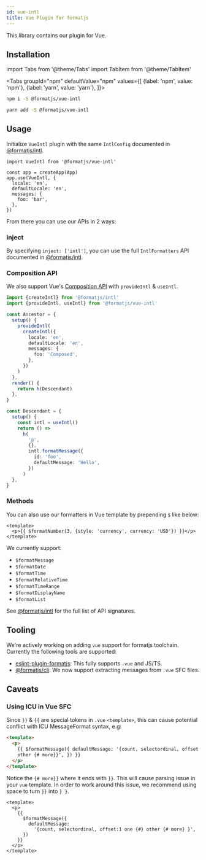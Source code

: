 ```yaml
---
id: vue-intl
title: Vue Plugin for formatjs
---
```


This library contains our plugin for Vue.

## Installation

import Tabs from '@theme/Tabs'
import TabItem from '@theme/TabItem'

<Tabs
groupId="npm"
defaultValue="npm"
values={[
{label: 'npm', value: 'npm'},
{label: 'yarn', value: 'yarn'},
]}>
<TabItem value="npm">

```sh
npm i -S @formatjs/vue-intl
```

</TabItem>
<TabItem value="yarn">

```sh
yarn add -S @formatjs/vue-intl
```

</TabItem>
</Tabs>

## Usage

Initialize `VueIntl` plugin with the same `IntlConfig` documented in [@formatjs/intl](./intl.md#IntlShape).

```tsx
import VueIntl from '@formatjs/vue-intl'

const app = createApp(App)
app.use(VueIntl, {
  locale: 'en',
  defaultLocale: 'en',
  messages: {
    foo: 'bar',
  },
})
```

From there you can use our APIs in 2 ways:

### inject

By specifying `inject: ['intl']`, you can use the full `IntlFormatters` API documented in [@formatjs/intl](./intl.md#IntlShape).

### Composition API

We also support Vue's [Composition API](https://composition-api.vuejs.org/) with `provideIntl` & `useIntl`.

```ts
import {createIntl} from '@formatjs/intl'
import {provideIntl, useIntl} from '@formatjs/vue-intl'

const Ancestor = {
  setup() {
    provideIntl(
      createIntl({
        locale: 'en',
        defaultLocale: 'en',
        messages: {
          foo: 'Composed',
        },
      })
    )
  },
  render() {
    return h(Descendant)
  },
}

const Descendant = {
  setup() {
    const intl = useIntl()
    return () =>
      h(
        'p',
        {},
        intl.formatMessage({
          id: 'foo',
          defaultMessage: 'Hello',
        })
      )
  },
}
```

### Methods

You can also use our formatters in Vue template by prepending `$` like below:

```vue
<template>
  <p>{{ $formatNumber(3, {style: 'currency', currency: 'USD'}) }}</p>
</template>
```

We currently support:

- `$formatMessage`
- `$formatDate`
- `$formatTime`
- `$formatRelativeTime`
- `$formatTimeRange`
- `$formatDisplayName`
- `$formatList`

See [@formatjs/intl](./intl.md) for the full list of API signatures.

## Tooling

We're actively working on adding `vue` support for formatjs toolchain. Currently the following tools are supported:

- [eslint-plugin-formatjs](./tooling/linter.md): This fully supports `.vue` and JS/TS.
- [@formatjs/cli](./tooling/cli.md): We now support extracting messages from `.vue` SFC files.

## Caveats

### Using ICU in Vue SFC

Since `}}` & `{{` are special tokens in `.vue` `<template>`, this can cause potential conflict with ICU MessageFormat syntax, e.g:

```html {4}
<template>
  <p>
    {{ $formatMessage({ defaultMessage: '{count, selectordinal, offset:1 one {#}
    other {# more}}', }) }}
  </p>
</template>
```

Notice the `{# more}}` where it ends with `}}`. This will cause parsing issue in your `vue` template. In order to work around this issue, we recommend using space to turn `}}` into `} }`.

```vue {6}
<template>
  <p>
    {{
      $formatMessage({
        defaultMessage:
          '{count, selectordinal, offset:1 one {#} other {# more} }',
      })
    }}
  </p>
</template>
```
